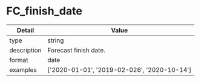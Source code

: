 # FC_finish_date
| Detail | Value |
| ------ | ----- |
| type | string |
| description | Forecast finish date. |
| format | date |
| examples | ['2020-01-01', '2019-02-026', '2020-10-14'] |
